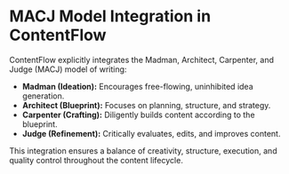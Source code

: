 # MACJ Model Integration in ContentFlow

ContentFlow explicitly integrates the Madman, Architect, Carpenter, and Judge (MACJ) model of writing:

- **Madman (Ideation):** Encourages free-flowing, uninhibited idea generation.
- **Architect (Blueprint):** Focuses on planning, structure, and strategy.
- **Carpenter (Crafting):** Diligently builds content according to the blueprint.
- **Judge (Refinement):** Critically evaluates, edits, and improves content.

This integration ensures a balance of creativity, structure, execution, and quality control throughout the content lifecycle. 